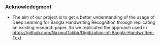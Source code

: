 
### Acknowledegment

- The aim of our project is to get a better understanding of the usage of Deep Learning for Bangla Handwriting Recognition through replicating an existing research paper. So we replicated the approach used in https://github.com/NazmulTakbir/Digitization-of-Bangla-Handwritten-Text
